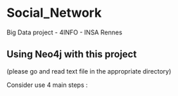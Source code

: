 # Social_Network
Big Data project - 4INFO - INSA Rennes

## Using Neo4j with this project
(please go and read text file in the appropriate directory)

Consider use 4 main steps : 


